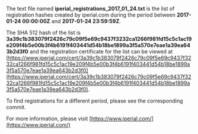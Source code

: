 The text file named **iperial_registrations_2017_01_24.txt** is the list of registration hashes created by iperial.com during the period between **2017-01-24 00:00:00Z** and **2017-01-24 23:59:59Z**.

The SHA 512 hash of the list is **3a39c1b383079f2426c79c09f5e69c9437f3232ca1266f981fd15c5c1ac19e209f4b5e00b3f4b6191f403441d54b18be1899a3f5a570e7eae1a39ea643b2d3f0** and the registration certificate for the list can be viewed at [https://www.iperial.com/cert/3a39c1b383079f2426c79c09f5e69c9437f3232ca1266f981fd15c5c1ac19e209f4b5e00b3f4b6191f403441d54b18be1899a3f5a570e7eae1a39ea643b2d3f0](https://www.iperial.com/cert/3a39c1b383079f2426c79c09f5e69c9437f3232ca1266f981fd15c5c1ac19e209f4b5e00b3f4b6191f403441d54b18be1899a3f5a570e7eae1a39ea643b2d3f0).

To find registrations for a different period, please see the corresponding commit.

For more information, please visit [https://www.iperial.com/](https://www.iperial.com/)
